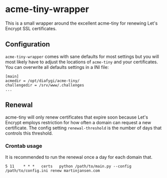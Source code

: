 # acme-tiny-wrapper

This is a small wrapper around the excellent acme-tiny for renewing Let's Encrypt SSL certificates.

## Configuration

`acme-tiny-wrapper` comes with sane defaults for most settings but you will most likely
have to adjust the locations of `acme-tiny` and your certificates. You can overwrite
all defaults settings in a INI file:

    [main]
    acmedir = /opt/diafygi/acme-tiny/
    challengedir = /srv/www/.challenges
    ...

## Renewal

acme-tiny will only renew certificates that expire soon because Let's Encrypt employs
restriction for how often a domain can request a new certificate. The config setting
`renewal-threshold` is the number of days that controls this threshold.

### Crontab usage

It is recommended to run the renewal once a day for each domain that.

    5 11    * * *   certs   python /path/to/main.py --config /path/to/config.ini renew martinjansen.com
